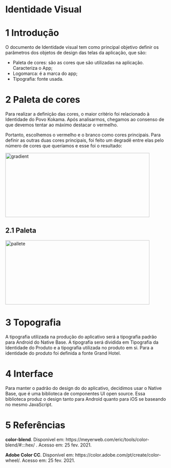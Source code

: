 # Identidade Visual


# 1 Introdução

<p> O documento de Identidade visual tem como principal objetivo definir os parâmetros dos objetos de design das telas da aplicação, que são:
<ul>
<li>Paleta de cores: são as cores que são utilizadas na aplicação. Caracteriza o App; </li>
<li>Logomarca: é a marca do app;</li>
<li>Tipografia: fonte usada.</li>
</ul>
</p>

# 2 Paleta de cores

<p>Para realizar  a definição das cores, o maior critério foi relacionado à Identidade do Povo Kokama. Após analisarmos, chegamos ao consenso de que devemos tentar ao máximo destacar o vermelho.</p>

<p>Portanto, escolhemos o vermelho e o branco como cores principais. Para definir as outras duas cores principais, foi feito um degradê entre elas pelo número de cores que queríamos e esse foi o resultado:</p>

<img src="https://github.com/fga-eps-mds/EPS-2020-2-G3/blob/visual-identity/docs/product/images/palette.png" alt="gradient" width= 450 height=200>



## 2.1 Paleta 

<img src="https://github.com/fga-eps-mds/EPS-2020-2-G3/blob/visual-identity/docs/product/images/gradient.png" alt="pallete" width= 450 height=200>


# 3 Topografia

<p>A tipografia utilizada na produção do aplicativo será a tipografia padrão para Android do Native Base. A tipografia será dividida em Tipografia da Identidade do Produto e a tipografia utilizada no produto em si. Para a identidade do produto foi definida a fonte Grand Hotel.</p>


# 4 Interface

<p>Para manter o padrão do design do do aplicativo, decidimos usar o Native Base, que é uma biblioteca de componentes UI open source. Essa biblioteca produz o design tanto para Android quanto para iOS se baseando no mesmo JavaScript.</p>


# 5 Referências
<p><b>color-blend</b>. Disponível em: https://meyerweb.com/eric/tools/color-blend/#:::hex/ . Acesso em: 25 fev. 2021.</p>

<p><b>Adobe Color CC</b>. Disponível em: https://color.adobe.com/pt/create/color-wheel/. Acesso em: 25 fev. 2021.</p>
